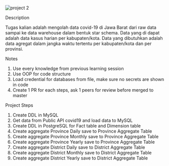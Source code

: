 ![project 2](https://user-images.githubusercontent.com/96209699/176354659-0a3cf5b7-de1d-4af7-aef7-177289f50415.jpg)


Description

Tugas kalian adalah mengolah data covid-19 di Jawa Barat dari raw data sampai ke
data warehouse dalam bentuk star schema. Data yang di dapat adalah data kasus
harian per kabupaten/kota. Data yang dibutuhkan adalah data agregat dalam jangka
waktu tertentu per kabupaten/kota dan per provinsi.

Notes
1. Use every knowledge from previous learning session
2. Use OOP for code structure
3. Load credential for databases from file, make sure no secrets are shown in code
4. Create 1 PR for each steps, ask 1 peers for review before merged to master

Project Steps
1. Create DDL in MySQL
2. Get data from Public API covid19 and load data to MySQL
3. Create DDL in PostgreSQL for Fact table and Dimension table
4. Create aggregate Province Daily save to Province Aggregate Table
5. Create aggregate Province Monthly save to Province Aggregate Table
6. Create aggregate Province Yearly save to Province Aggregate Table
7. Create aggregate District Daily save to District Aggregate Table
8. Create aggregate District Monthly save to District Aggregate Table
9. Create aggregate District Yearly save to District Aggregate Table

